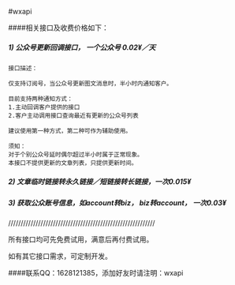 #wxapi

####相关接口及收费价格如下：


##### 1) 公众号更新回调接口， 一个公众号 0.02¥／天

```
接口描述：

仅支持订阅号，当公众号更新图文消息时，半小时内通知客户。

目前支持两种通知方式：
1.主动回调客户提供的接口
2.客户主动调用接口查询最近有更新的公众号列表

建议使用第一种方式，第二种可作为辅助使用。

须知：
对于个别公众号延时偶尔超过半小时属于正常现象。
本接口不提供更新的文章列表，只提供更新时间。
```

##### 2) 文章临时链接转永久链接／短链接转长链接，一次0.015¥

##### 3) 获取公众账号信息，如account转biz， biz转account， 一次0.03¥

///////////////////////////////////////////////////////////

所有接口均可先免费试用，满意后再付费试用。

如有其它接口需求，可定制开发。

####联系QQ：1628121385，添加好友时请注明：wxapi
